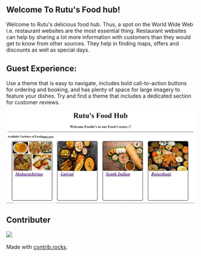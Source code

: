  ## Welcome To Rutu's Food hub!
 
 Welcome to Rutu's delicious food hub.
 Thus, a spot on the World Wide Web i.e. restaurant websites are the most essential thing. Restaurant websites can help by sharing a lot more information with customers than they would get to know from other sources. They help in finding maps, offers and discounts as well as special days.

 ## Guest Experience:
  Use a theme that is easy to navigate, includes bold call-to-action buttons for ordering and booking, and has plenty of space for large imagery to feature your dishes. Try and find a theme that includes a dedicated section for customer reviews.
 
 ![index page](./static/indexoutput.jpg)

 ## Contributer

 <a href="https://github.com/Rutu1518/first_repo/graphs/contributors">
  <img src="https://contrib.rocks/image?repo=Rutu1518/first_repo" />
</a>

Made with [contrib.rocks](https://contrib.rocks).